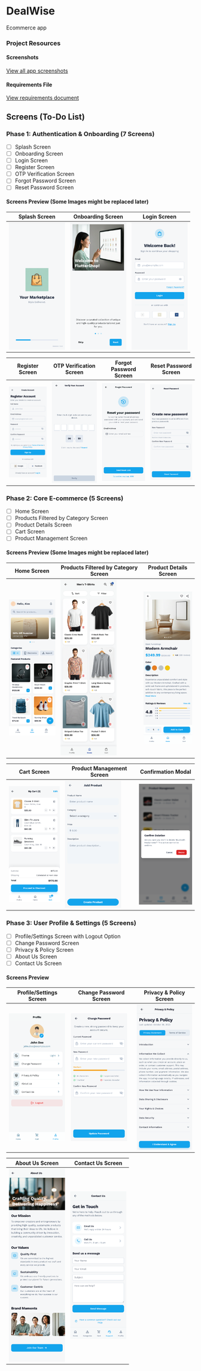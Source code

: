 # DealWise

Ecommerce app

### Project Resources

#### Screenshots

[View all app screenshots](https://drive.google.com/drive/folders/18KV7zYGxBgkXxCLA_sJJjNdZYmJlHCVL?usp=sharing)

#### Requirements File

[View requirements document](https://drive.google.com/file/d/17eGqp234L7gWxarrzBVePJ9ttY2BxjW6/view?usp=sharing)

## Screens (To-Do List)

### Phase 1: Authentication & Onboarding (7 Screens)

-   [ ] Splash Screen
-   [ ] Onboarding Screen
-   [ ] Login Screen
-   [ ] Register Screen
-   [ ] OTP Verification Screen
-   [ ] Forgot Password Screen
-   [ ] Reset Password Screen

#### Screens Preview (Some Images might be replaced later)

| Splash Screen                                                    | Onboarding Screen                                                    | Login Screen                                                    |
| ---------------------------------------------------------------- | -------------------------------------------------------------------- | --------------------------------------------------------------- |
| <img src="documentation/phase1/splash_screen.png" width="150" /> | <img src="documentation/phase1/onboarding_screen.png" width="150" /> | <img src="documentation/phase1/login_screen.png" width="150" /> |

| Register Screen                                                    | OTP Verification Screen                                                    | Forgot Password Screen                                                    | Reset Password Screen                                                    |
| ------------------------------------------------------------------ | -------------------------------------------------------------------------- | ------------------------------------------------------------------------- | ------------------------------------------------------------------------ |
| <img src="documentation/phase1/register_screen.png" width="150" /> | <img src="documentation/phase1/otp_verification_screen.png" width="150" /> | <img src="documentation/phase1/forgot_password_screen.png" width="150" /> | <img src="documentation/phase1/reset_password_screen.png" width="150" /> |

### Phase 2: Core E-commerce (5 Screens)

-   [ ] Home Screen
-   [ ] Products Filtered by Category Screen
-   [ ] Product Details Screen
-   [ ] Cart Screen
-   [ ] Product Management Screen

#### Screens Preview (Some Images might be replaced later)

| Home Screen                                                    | Products Filtered by Category Screen                                           | Product Details Screen                                                    |
| -------------------------------------------------------------- | ------------------------------------------------------------------------------ | ------------------------------------------------------------------------- |
| <img src="documentation/phase2/home_screen.png" width="150" /> | <img src="documentation/phase2/products_by_category_screen.png" width="150" /> | <img src="documentation/phase2/product_details_screen.png" width="150" /> |

| Cart Screen                                                    | Product Management Screen                                      | Confirmation Modal                                       |
| -------------------------------------------------------------- | -------------------------------------------------------------- | -------------------------------------------------------- |
| <img src="documentation/phase2/cart_screen.png" width="150" /> | <img src="documentation/phase2/add_product.png" width="150" /> | <img src="documentation/phase2/modal.png" width="150" /> |

### Phase 3: User Profile & Settings (5 Screens)

-   [ ] Profile/Settings Screen with Logout Option
-   [ ] Change Password Screen
-   [ ] Privacy & Policy Screen
-   [ ] About Us Screen
-   [ ] Contact Us Screen

#### Screens Preview

| Profile/Settings Screen                                                    | Change Password Screen                                                    | Privacy & Policy Screen                                                  |
| -------------------------------------------------------------------------- | ------------------------------------------------------------------------- | ------------------------------------------------------------------------ |
| <img src="documentation/phase3/profile_settings_screen.png" width="150" /> | <img src="documentation/phase3/change_password_screen.png" width="150" /> | <img src="documentation/phase3/privacy_policy_screen.png" width="150" /> |

| About Us Screen                                                    | Contact Us Screen                                                    |
| ------------------------------------------------------------------ | -------------------------------------------------------------------- |
| <img src="documentation/phase3/about_us_screen.png" width="150" /> | <img src="documentation/phase3/contact_us_screen.png" width="150" /> |
